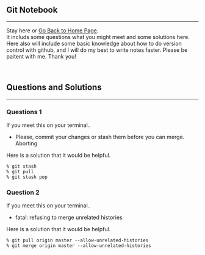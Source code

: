 <style>
.highlight1{
    color: #EAC100 !important;
}
.highlight2{
    color: #AFAF61;
}
.comingsoon{
    color: red;
}
</style>

## Git Notebook
---

Stay here or [Go Back to Home Page](../index.md).<br/>
It includs some questions what you might meet and some solutions here.<br/>
Here also will include some basic knowledge about how to do version control with github, and I will do my best to write notes faster. Please be paitent with me. Thank you!

<br/>


## Questions and Solutions
---

### Questions 1

If you meet this on your terminal..
* Please, commit your changes or stash them before you can merge.  
Aborting

Here is a solution that it would be helpful.
```git
% git stash
% git pull
% git stash pop
```

### Question 2

If you meet this on your terminal..
* fatal: refusing to merge unrelated histories

Here is a solution that it would be helpful.
```git
% git pull origin master --allow-unrelated-histories
% git merge origin master --allow-unrelated-histories
```